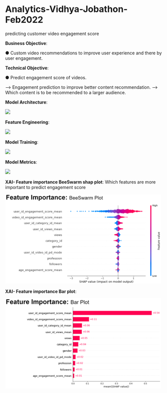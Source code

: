 # Analytics-Vidhya-Jobathon-Feb2022
predicting customer video engagement score 


**Business Objective**: 

● Custom video recommendations to improve user experience and
there by user engagement.

**Technical Objective**:

● Predict engagement score of videos.

--> Engagement prediction to improve better content recommendation.
--> Which content is to be recommended to a larger audience.


**Model Architecture**:

<img src="https://user-images.githubusercontent.com/16478371/153887973-07923675-1979-4eb5-b180-d48dec8fe4f2.png" width="500">



**Feature Engineering**:

<img src="https://user-images.githubusercontent.com/16478371/153888154-805cf7c1-7cb6-4ee6-955a-8d0c1eed9893.png" width="500">



**Model Training**:

<img src="https://user-images.githubusercontent.com/16478371/153888211-719112f8-8795-4a60-a2df-a14092d76e8f.png" width="500">



**Model Metrics**:

<img src="https://user-images.githubusercontent.com/16478371/153888267-5474639e-1531-4b00-996d-365280ba4dc8.png" width="500">


**XAI- Feature importance BeeSwarm shap plot**: Which features are more important to predict engagement score 


<img src="images/featureImportanceBeeSwarm.PNG" width="500">

**XAI- Feature importance Bar plot**: 

<img src="images/featureImportanceBarplot.PNG" width="500">


